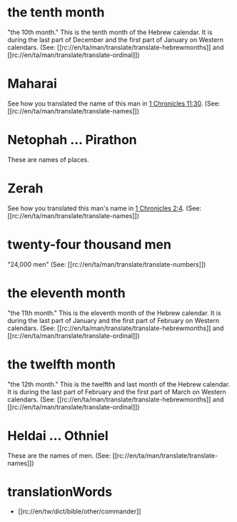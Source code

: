 # the tenth month

"the 10th month." This is the tenth month of the Hebrew calendar. It is during the last part of December and the first part of January on Western calendars. (See: [[rc://en/ta/man/translate/translate-hebrewmonths]] and [[rc://en/ta/man/translate/translate-ordinal]])

# Maharai

See how you translated the name of this man in [1 Chronicles 11:30](../11/30.md). (See: [[rc://en/ta/man/translate/translate-names]])

# Netophah ... Pirathon

These are names of places.

# Zerah

See how you translated this man's name in [1 Chronicles 2:4](../02/03.md). (See: [[rc://en/ta/man/translate/translate-names]])

# twenty-four thousand men

"24,000 men" (See: [[rc://en/ta/man/translate/translate-numbers]])

# the eleventh month

"the 11th month." This is the eleventh month of the Hebrew calendar. It is during the last part of January and the first part of February on Western calendars. (See: [[rc://en/ta/man/translate/translate-hebrewmonths]] and [[rc://en/ta/man/translate/translate-ordinal]])

# the twelfth month

"the 12th month." This is the twelfth and last month of the Hebrew calendar. It is during the last part of February and the first part of March on Western calendars. (See: [[rc://en/ta/man/translate/translate-hebrewmonths]] and [[rc://en/ta/man/translate/translate-ordinal]])

# Heldai ... Othniel

These are the names of men. (See: [[rc://en/ta/man/translate/translate-names]])

# translationWords

* [[rc://en/tw/dict/bible/other/commander]]